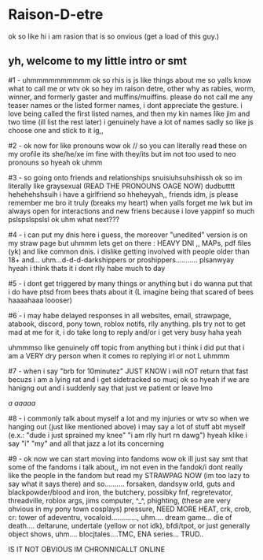 # Raison-D-etre
 ok so like hi i am rasion that is so onvious (get a load of this guy.)

## yh, welcome to my little intro or smt

#1 - uhmmmmmmmmmm ok so rhis is js like things about me so yalls know what to call me or wtv
ok so hey im raison detre, other why as rabies, worm, winner, and formerly gaster and muffins/muiffins. please do not call me any teaser names or the listed former names, i dont appreciate the gesture. i love being called the first listed names, and then my kin names like jim and two time (ill list the rest later) i genuinely have a lot of names sadly so like js choose one and stick to it ig,,

#2 - ok now for like pronouns wow ok // so you can literally read these on my orofile its she/he/xe im fine with they/its but im not too used to neo pronouns so hyeah ok uhmm
  
#3 - so going onto friends and relationships snuisiuhsuhsihissh ok so im literally like graysexual (READ THE PRONOUNS OAGE NOW) dudbutttt hehehehshsuih i have a girlfriend so hheheyyah,, friends idm, js please remember me bro it truly (breaks my heart) when yalls forget me lwk but im always open for interactions and new friens because i love yappinf so much pslspslspslsl ok
uhm what next???

#4 - i can put my dnis here i guess, the moreover "unedited" version is on my straw page but uhmmm lets get on there : HEAVY DNI ,, MAPs, pdf files (yk) and like common dnis. i dislike getting involved with people older than 18+ and... uhm...d-d-d-darkshippers or proshippers........... plsanwyay hyeah i think thats it i dont rlly habe much to day

#5 - i dont get triggered by many things or anything but i do wanna put that i do have ptsd from bees thats about it (L imagine being that scared of bees haaaahaaa loooser)

#6 - i may habe delayed responses in all websites, email, strawpage, atabook, discord, pony town, roblox notifs, rlly anything. pls try not to get mad at me for it, i do take long to reply and/or i get very busy haha yeah

uhmmmso like genuinely off topic from anything but i think i did put that i am a VERY dry person when it comes ro replying irl or not L uhmmm

#7 - when i say "brb for 10minutez" JUST KNOW i will nOT return that fast becuzs i am a lying rat and i get sidetracked so mucj ok so hyeah if we are hanigng out and i suddenly say that just ve patient or leave lmo

*a
aaaaa*

#8 - i commonly talk about myself a lot and my injuries or wtv so when we hanging out (just like mentioned above) i may say a lot of stuff abt myself (e.x.: "dude i just sprained my knee" "i am rlly hurt rn dawg") hyeah klike i say "i" "my" and all that jazz a lot its concerning

#9 - ok now we can start moving into fandoms wow ok ill just say smt that some of the fandoms i talk about,, im not even in the fandok/i dont really like the people in the fandom but read my STRAWPAG NOW (im too lazy to say what it says there) and so.......... forsaken, dandsyw orld, guts and blackpowder/blood and iron, the butchery, possibky fnf, regretevator, threadville, roblox args, jims computer, ^_^, phighting, (these are very ohvious in my pony town cosplays) pressure, NEED MORE HEAT, crk, crob, cr: tower of adeventru, vocaloid............., uhm.... dream game... die of death.... deltarune, undertale (yellow or not idk), bfdi/tpot, or just generally object shows, uhm.... blocjtales....TMC, ENA series... TRUD..

IS IT NOT OBVIOUS IM CHRONNICALLT ONLINE
